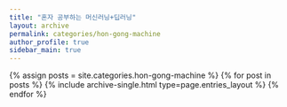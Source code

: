 ```yaml
---
title: "혼자 공부하는 머신러닝+딥러닝"
layout: archive
permalink: categories/hon-gong-machine
author_profile: true
sidebar_main: true
---
```



{% assign posts = site.categories.hon-gong-machine %}
{% for post in posts %} {% include archive-single.html type=page.entries_layout %} {% endfor %}